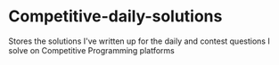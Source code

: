 # Competitive-daily-solutions
Stores the solutions I've written up for the daily and contest questions I solve on Competitive Programming platforms
